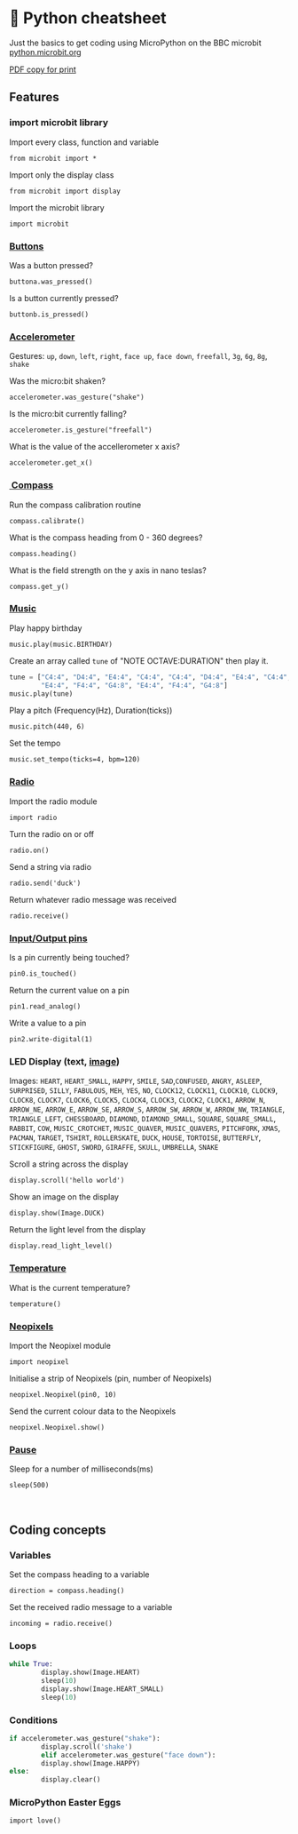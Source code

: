 # 🐍 Python cheatsheet

Just the basics to get coding using MicroPython on the BBC microbit [python.microbit.org](https://python.microbit.org)

[PDF copy for print](https://microbitcheatsheet.mrkn.us/cheatsheet.pdf)

## Features

### import microbit library

Import every class, function and variable

`from microbit import *`

Import only the display class

`from microbit import display`

Import the microbit library

`import microbit`



### [Buttons](https://microbit-micropython.readthedocs.io/en/latest/tutorials/buttons.html)

Was a button pressed?

`buttona.was_pressed()`

Is a button currently pressed?

`buttonb.is_pressed()`



### [Accelerometer](https://microbit-micropython.readthedocs.io/en/latest/accelerometer.html)

Gestures: `up`, `down`, `left`, `right`, `face up`, `face down`, `freefall`, `3g`, `6g`, `8g`, `shake`

Was the micro:bit shaken?

`accelerometer.was_gesture("shake")`

Is the micro:bit currently falling?

`accelerometer.is_gesture("freefall")`

What is the value of the accellerometer x axis?

`accelerometer.get_x()`



### [ Compass](https://microbit-micropython.readthedocs.io/en/latest/compass.html)

Run the compass calibration routine

`compass.calibrate()`

What is the compass heading from 0 - 360 degrees?

`compass.heading()`

What is the field strength on the y axis in nano teslas?

`compass.get_y()`



### [Music](https://microbit-micropython.readthedocs.io/en/latest/music.html)

Play happy birthday

`music.play(music.BIRTHDAY)`

Create an array called `tune` of "NOTE OCTAVE:DURATION" then play it.

```python
tune = ["C4:4", "D4:4", "E4:4", "C4:4", "C4:4", "D4:4", "E4:4", "C4:4",
        "E4:4", "F4:4", "G4:8", "E4:4", "F4:4", "G4:8"]
music.play(tune)
```

Play a pitch (Frequency(Hz), Duration(ticks))

`music.pitch(440, 6)`

Set the tempo

`music.set_tempo(ticks=4, bpm=120)`



### [Radio](https://microbit-micropython.readthedocs.io/en/latest/tutorials/radio.html)

Import the radio module

`import radio`

Turn the radio on or off

`radio.on()`

Send a string via radio

`radio.send('duck')`

Return whatever radio message was received

`radio.receive()`



### [Input/Output pins](https://microbit-micropython.readthedocs.io/en/latest/pin.html)

Is a pin currently being touched?

`pin0.is_touched()`

Return the current value on a pin

`pin1.read_analog()`

Write a value to a pin

`pin2.write-digital(1)`



### LED Display (text, [image](https://microbit-micropython.readthedocs.io/en/latest/image.html))

Images: `HEART`, `HEART_SMALL`, `HAPPY`, `SMILE`, `SAD`,`CONFUSED`, `ANGRY`, `ASLEEP`, `SURPRISED`, `SILLY`, `FABULOUS`, `MEH`, `YES`, `NO`, `CLOCK12`, `CLOCK11`, `CLOCK10`, `CLOCK9`, `CLOCK8`, `CLOCK7`, `CLOCK6`, `CLOCK5`, `CLOCK4`, `CLOCK3`, `CLOCK2`, `CLOCK1`, `ARROW_N`, `ARROW_NE`, `ARROW_E`, `ARROW_SE`, `ARROW_S`, `ARROW_SW`, `ARROW_W`, `ARROW_NW`, `TRIANGLE`, `TRIANGLE_LEFT`, `CHESSBOARD`, `DIAMOND`, `DIAMOND_SMALL`, `SQUARE`, `SQUARE_SMALL`, `RABBIT`, `COW`, `MUSIC_CROTCHET`, `MUSIC_QUAVER`, `MUSIC_QUAVERS`, `PITCHFORK`, `XMAS`, `PACMAN`, `TARGET`, `TSHIRT`, `ROLLERSKATE`, `DUCK`, `HOUSE`, `TORTOISE`, `BUTTERFLY`, `STICKFIGURE`, `GHOST`, `SWORD`, `GIRAFFE`, `SKULL`, `UMBRELLA`, `SNAKE`

Scroll a string across the display

`display.scroll('hello world')`

Show an image on the display

`display.show(Image.DUCK)`

Return the light level from the display

`display.read_light_level()`


### [Temperature](https://microbit-micropython.readthedocs.io/en/latest/microbit.html?highlight=temp#microbit.temperature)

What is the current temperature?

`temperature()`



### [Neopixels](https://microbit-micropython.readthedocs.io/en/latest/pin.html)

Import the Neopixel module

`import neopixel`

Initialise a strip of Neopixels (pin, number of Neopixels)

`neopixel.Neopixel(pin0, 10)`

Send the current colour data to the Neopixels

`neopixel.Neopixel.show()`



### [Pause](https://microbit-micropython.readthedocs.io/en/latest/microbit.html#microbit.sleep)

Sleep for a number of milliseconds(ms)

`sleep(500)`

 

## Coding concepts

### Variables

Set the compass heading to a variable

`direction = compass.heading()`

Set the received radio message to a variable

`incoming = radio.receive()`



### Loops

```python
while True:
        display.show(Image.HEART)
        sleep(10)
        display.show(Image.HEART_SMALL)
        sleep(10)
```



### Conditions

```python
if accelerometer.was_gesture("shake"):
        display.scroll('shake')
        elif accelerometer.was_gesture("face down"):
        display.show(Image.HAPPY)
else:
        display.clear()
```

### MicroPython Easter Eggs

`import love()`


